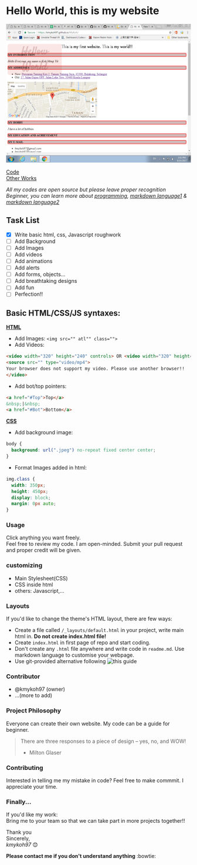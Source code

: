 # Hello World, this is my website  

![Image of MyKoh Page](img/SiteExample.png)  

[Code](https://kmykoh97.github.io/MyKoh/)  
[Other Works](https://github.com/kmykoh97)  

*All my codes are open source but please leave proper recognition*  
*Beginner, you can learn more about [programming](https://www.codecademy.com), [markdown language1](https://guides.github.com/features/mastering-markdown/) & [markdown language2](https://github.com/adam-p/markdown-here/wiki/Markdown-Cheatsheet#lines)*  

## Task List
- [x] Write basic html, css, Javascript roughwork
- [ ] Add Background
- [ ] Add Images
- [ ] Add videos
- [ ] Add animations
- [ ] Add alerts
- [ ] Add forms, objects...
- [ ] Add breathtaking designs
- [ ] Add fun
- [ ] Perfection!!

## Basic HTML/CSS/JS syntaxes:  
[**HTML**](https://tutorialehtml.com/en/html-tutorial-strikethrough/)  
* Add Images: `<img src="" atl"" class="">`
* Add Videos: 
```html
<video width="320" height="240" controls> OR <video width="320" height="240" autoplay>
<source src="" type="video/mp4">
Your browser does not support my video. Please use another browser!!
</video>
```
* Add bot/top pointers:
```html
<a href="#Top">Top</a>
&nbsp;|&nbsp;
<a href="#Bot">Bottom</a>
```
[**CSS**](https://www.w3schools.com/cssref/pr_background-repeat.asp)
* Add background image:
```CSS
body {
  background: url(".jpeg") no-repeat fixed center center;
}
```
* Format Images added in html:
```CSS
img.class {
  width: 350px;
  height: 450px;
  display: block;
  margin: 0px auto;
}
```

### Usage
Click anything you want freely.  
Feel free to review my code. I am open-minded. Submit your pull request and proper credit will be given.  

### customizing
* Main Stylesheet(CSS)
* CSS inside html
* others: Javascript,...

### Layouts
If you'd like to change the theme's HTML layout, there are few ways:
* Create a file called `/_layouts/default.html` in your project, write main html in. **Do not create index.html file!**
* Create `index.html` in first page of repo and start coding.
* Don't create any `.html` file anywhere and write code in `readme.md`. Use markdown language to customise your webpage.
* Use git-provided alternative following ![this guide](https://pages.github.com/)

### Contributor
* @kmykoh97 (owner)
* ...(more to add)

### Project Philosophy
Everyone can create their own website. My code can be a guide for beginner.  
> There are three responses to a piece of design – yes, no, and WOW!
> - Milton Glaser

### Contributing
Interested in telling me my mistake in code? Feel free to make commmit. I appreciate your time.  

### Finally...
If you'd like my work:  
Bring me to your team so that we can take part in more projects together!!  

Thank you  
Sincerely,  
*kmykoh97* :blush:  

**Please contact me if you don't understand anything** :bowtie:
